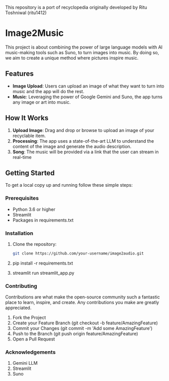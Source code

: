 This repository is a port of recyclopedia originally developed by Ritu Toshniwal (ritu1412)

# Image2Music
This project is about combining the power of large language models with AI music-making tools such as Suno, to turn images into music. By doing so, we aim to create a unique method where pictures inspire music.

## Features

- **Image Upload**: Users can upload an image of what they want to turn into music and the app will do the rest.
- **Music**: Leveraging the power of Google Gemini and Suno, the app turns any image or art into music.


## How It Works

1. **Upload Image**: Drag and drop or browse to upload an image of your recyclable item.
2. **Processing**: The app uses a state-of-the-art LLM to understand the content of the image and generate the audio description.
3. **Song**: The music will be provided via a link that the user can stream in real-time


## Getting Started

To get a local copy up and running follow these simple steps:

### Prerequisites

- Python 3.6 or higher
- Streamlit
- Packages in requirements.txt

### Installation

1. Clone the repository:
   ```sh
   git clone https://github.com/your-username/image2audio.git

2. pip install -r requirements.txt

3. streamlit run streamlit_app.py

### Contributing

Contributions are what make the open-source community such a fantastic place to learn, inspire, and create. Any contributions you make are greatly appreciated.

1. Fork the Project
2. Create your Feature Branch (git checkout -b feature/AmazingFeature)
3. Commit your Changes (git commit -m 'Add some AmazingFeature')
4. Push to the Branch (git push origin feature/AmazingFeature)
5. Open a Pull Request

### Acknowledgements
1. Gemini LLM
2. Streamlit
3. Suno

